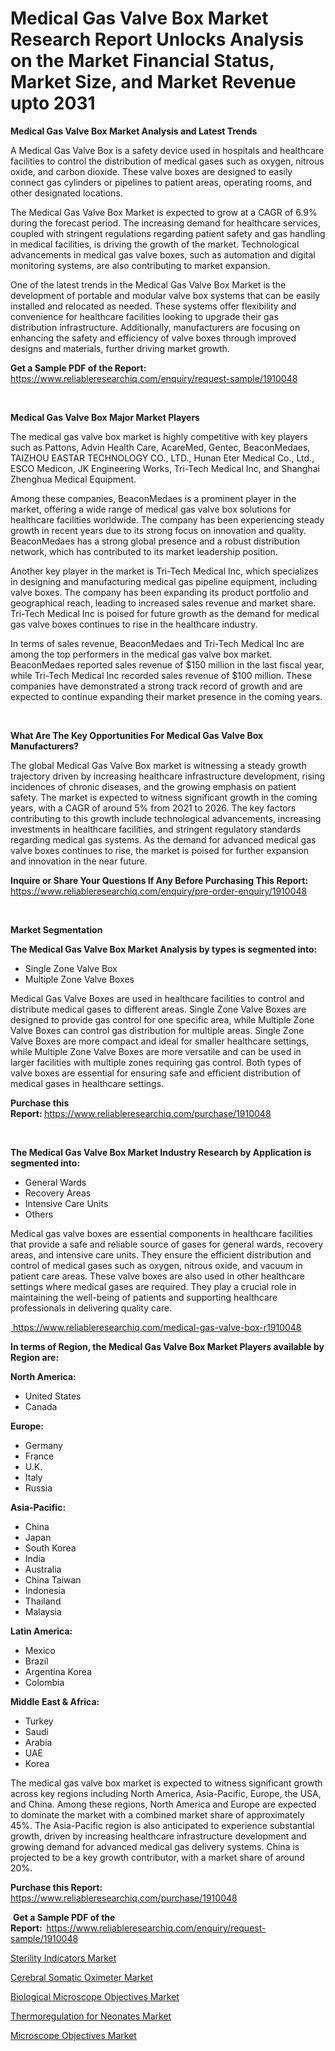 <p><h1>Medical Gas Valve Box Market Research Report Unlocks Analysis on the Market Financial Status, Market Size, and Market Revenue upto 2031</h1></p><p><strong>Medical Gas Valve Box Market Analysis and Latest Trends</strong></p>
<p><p>A Medical Gas Valve Box is a safety device used in hospitals and healthcare facilities to control the distribution of medical gases such as oxygen, nitrous oxide, and carbon dioxide. These valve boxes are designed to easily connect gas cylinders or pipelines to patient areas, operating rooms, and other designated locations.</p><p>The Medical Gas Valve Box Market is expected to grow at a CAGR of 6.9% during the forecast period. The increasing demand for healthcare services, coupled with stringent regulations regarding patient safety and gas handling in medical facilities, is driving the growth of the market. Technological advancements in medical gas valve boxes, such as automation and digital monitoring systems, are also contributing to market expansion.</p><p>One of the latest trends in the Medical Gas Valve Box Market is the development of portable and modular valve box systems that can be easily installed and relocated as needed. These systems offer flexibility and convenience for healthcare facilities looking to upgrade their gas distribution infrastructure. Additionally, manufacturers are focusing on enhancing the safety and efficiency of valve boxes through improved designs and materials, further driving market growth.</p></p>
<p><strong>Get a Sample PDF of the Report:&nbsp;</strong> <a href="https://www.reliableresearchiq.com/enquiry/request-sample/1910048">https://www.reliableresearchiq.com/enquiry/request-sample/1910048</a></p>
<p>&nbsp;</p>
<p><strong>Medical Gas Valve Box Major Market Players</strong></p>
<p><p>The medical gas valve box market is highly competitive with key players such as Pattons, Advin Health Care, AcareMed, Gentec, BeaconMedaes, TAIZHOU EASTAR TECHNOLOGY CO., LTD., Hunan Eter Medical Co., Ltd., ESCO Medicon, JK Engineering Works, Tri-Tech Medical Inc, and Shanghai Zhenghua Medical Equipment. </p><p>Among these companies, BeaconMedaes is a prominent player in the market, offering a wide range of medical gas valve box solutions for healthcare facilities worldwide. The company has been experiencing steady growth in recent years due to its strong focus on innovation and quality. BeaconMedaes has a strong global presence and a robust distribution network, which has contributed to its market leadership position.</p><p>Another key player in the market is Tri-Tech Medical Inc, which specializes in designing and manufacturing medical gas pipeline equipment, including valve boxes. The company has been expanding its product portfolio and geographical reach, leading to increased sales revenue and market share. Tri-Tech Medical Inc is poised for future growth as the demand for medical gas valve boxes continues to rise in the healthcare industry.</p><p>In terms of sales revenue, BeaconMedaes and Tri-Tech Medical Inc are among the top performers in the medical gas valve box market. BeaconMedaes reported sales revenue of $150 million in the last fiscal year, while Tri-Tech Medical Inc recorded sales revenue of $100 million. These companies have demonstrated a strong track record of growth and are expected to continue expanding their market presence in the coming years.</p></p>
<p>&nbsp;</p>
<p><strong>What Are The Key Opportunities For Medical Gas Valve Box Manufacturers?</strong></p>
<p><p>The global Medical Gas Valve Box market is witnessing a steady growth trajectory driven by increasing healthcare infrastructure development, rising incidences of chronic diseases, and the growing emphasis on patient safety. The market is expected to witness significant growth in the coming years, with a CAGR of around 5% from 2021 to 2026. The key factors contributing to this growth include technological advancements, increasing investments in healthcare facilities, and stringent regulatory standards regarding medical gas systems. As the demand for advanced medical gas valve boxes continues to rise, the market is poised for further expansion and innovation in the near future.</p></p>
<p><strong>Inquire or Share Your Questions If Any Before Purchasing This Report:</strong> <a href="https://www.reliableresearchiq.com/enquiry/pre-order-enquiry/1910048">https://www.reliableresearchiq.com/enquiry/pre-order-enquiry/1910048</a></p>
<p>&nbsp;</p>
<p><strong>Market Segmentation</strong></p>
<p><strong>The Medical Gas Valve Box Market Analysis by types is segmented into:</strong></p>
<p><ul><li>Single Zone Valve Box</li><li>Multiple Zone Valve Boxes</li></ul></p>
<p><p>Medical Gas Valve Boxes are used in healthcare facilities to control and distribute medical gases to different areas. Single Zone Valve Boxes are designed to provide gas control for one specific area, while Multiple Zone Valve Boxes can control gas distribution for multiple areas. Single Zone Valve Boxes are more compact and ideal for smaller healthcare settings, while Multiple Zone Valve Boxes are more versatile and can be used in larger facilities with multiple zones requiring gas control. Both types of valve boxes are essential for ensuring safe and efficient distribution of medical gases in healthcare settings.</p></p>
<p><strong>Purchase this Report:&nbsp;</strong><a href="https://www.reliableresearchiq.com/purchase/1910048">https://www.reliableresearchiq.com/purchase/1910048</a></p>
<p>&nbsp;</p>
<p><strong>The Medical Gas Valve Box Market Industry Research by Application is segmented into:</strong></p>
<p><ul><li>General Wards</li><li>Recovery Areas</li><li>Intensive Care Units</li><li>Others</li></ul></p>
<p><p>Medical gas valve boxes are essential components in healthcare facilities that provide a safe and reliable source of gases for general wards, recovery areas, and intensive care units. They ensure the efficient distribution and control of medical gases such as oxygen, nitrous oxide, and vacuum in patient care areas. These valve boxes are also used in other healthcare settings where medical gases are required. They play a crucial role in maintaining the well-being of patients and supporting healthcare professionals in delivering quality care.</p></p>
<p><a href="https://www.reliableresearchiq.com/medical-gas-valve-box-r1910048">&nbsp;https://www.reliableresearchiq.com/medical-gas-valve-box-r1910048</a></p>
<p><strong>In terms of Region, the Medical Gas Valve Box Market Players available by Region are:</strong></p>
<p>
    <p> <strong> North America: </strong>
        <ul>
            <li>United States</li>
            <li>Canada</li>
        </ul>
        </p> 
    <p> <strong> Europe: </strong>
        <ul>
            <li>Germany</li>
            <li>France</li>
            <li>U.K.</li>
            <li>Italy</li>
            <li>Russia</li>
        </ul>
        </p> 
    <p> <strong> Asia-Pacific: </strong>
        <ul>
            <li>China</li>
            <li>Japan</li>
            <li>South Korea</li>
            <li>India</li>
            <li>Australia</li>
            <li>China Taiwan</li>
            <li>Indonesia</li>
            <li>Thailand</li>
            <li>Malaysia</li>
        </ul>
        </p> 
    <p> <strong> Latin America: </strong>
        <ul>
            <li>Mexico</li>
            <li>Brazil</li>
            <li>Argentina Korea</li>
            <li>Colombia</li>
        </ul>
        </p> 
    <p> <strong> Middle East & Africa: </strong>
        <ul>
            <li>Turkey</li>
            <li>Saudi</li>
            <li>Arabia</li>
            <li>UAE</li>
            <li>Korea</li>
        </ul>
    </p>
    </p>
<p><p>The medical gas valve box market is expected to witness significant growth across key regions including North America, Asia-Pacific, Europe, the USA, and China. Among these regions, North America and Europe are expected to dominate the market with a combined market share of approximately 45%. The Asia-Pacific region is also anticipated to experience substantial growth, driven by increasing healthcare infrastructure development and growing demand for advanced medical gas delivery systems. China is projected to be a key growth contributor, with a market share of around 20%.</p></p>
<p><strong>Purchase this Report: </strong><a href="https://www.reliableresearchiq.com/purchase/1910048">https://www.reliableresearchiq.com/purchase/1910048</a></p>
<p>&nbsp;<strong>Get a Sample PDF of the Report:&nbsp;&nbsp;</strong><a href="https://www.reliableresearchiq.com/enquiry/request-sample/1910048">https://www.reliableresearchiq.com/enquiry/request-sample/1910048</a></p>
<p><strong></strong></p>
<p><p><a href="https://github.com/waylose1223/Market-Research-Report-List-2/blob/main/sterility-indicators-market.md">Sterility Indicators Market</a></p><p><a href="https://github.com/sardarp081/Market-Research-Report-List-2/blob/main/cerebral-somatic-oximeter-market.md">Cerebral Somatic Oximeter Market</a></p><p><a href="https://github.com/gcimaudf65/Market-Research-Report-List-2/blob/main/biological-microscope-objectives-market.md">Biological Microscope Objectives Market</a></p><p><a href="https://github.com/susanjprice2023/Market-Research-Report-List-2/blob/main/thermoregulation-for-neonates-market.md">Thermoregulation for Neonates Market</a></p><p><a href="https://github.com/dmmanir420/Market-Research-Report-List-2/blob/main/microscope-objectives-market.md">Microscope Objectives Market</a></p></p>